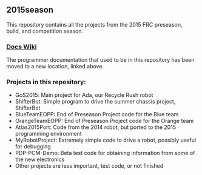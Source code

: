 ## 2015season

This repository contains all the projects from the 2015 FRC preseason, build, and competition season.

### [Docs Wiki](https://github.com/GirlsOfSteelRobotics/Docs/wiki)

The programmer documentation that used to be in this repository has been moved to a new location, linked above.

### Projects in this repository:

* GoS2015: Main project for Ada, our Recycle Rush robot
* ShifterBot: Simple program to drive the summer chassis project, ShifterBot  
* BlueTeamEOPP: End of Preseason Project code for the Blue team
* OrangeTeamEOPP: End of Preseason Project code for the Orange team
* Atlas2015Port: Code from the 2014 robot, but ported to the 2015 programming environment
* MyRobotProject: Extremely simple code to drive a robot, possibly useful for debugging
* PDP-PCM-Demo: Beta test code for obtaining information from some of the new electronics
* Other projects are less important, test code, or not finished
